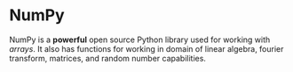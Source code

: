 # NumPy

NumPy is a **powerful** open source Python library used for working with _arrays_. It also has functions for working in domain of linear algebra, fourier transform, matrices, and random number capabilities.